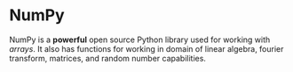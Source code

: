 # NumPy

NumPy is a **powerful** open source Python library used for working with _arrays_. It also has functions for working in domain of linear algebra, fourier transform, matrices, and random number capabilities.